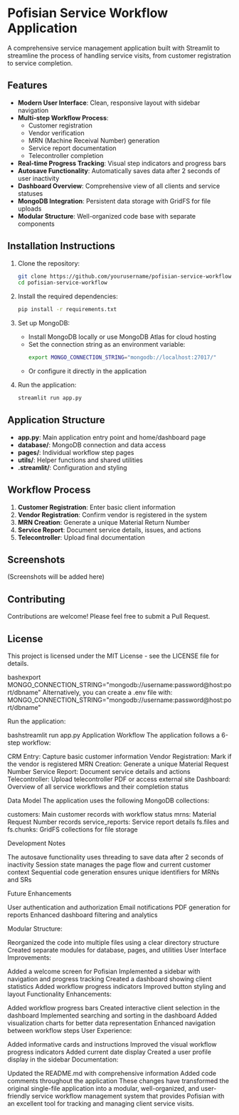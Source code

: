 # Pofisian Service Workflow Application

A comprehensive service management application built with Streamlit to streamline the process of handling service visits, from customer registration to service completion.

## Features

- **Modern User Interface**: Clean, responsive layout with sidebar navigation
- **Multi-step Workflow Process**:
  - Customer registration
  - Vendor verification
  - MRN (Machine Receival Number) generation
  - Service report documentation
  - Telecontroller completion
- **Real-time Progress Tracking**: Visual step indicators and progress bars
- **Autosave Functionality**: Automatically saves data after 2 seconds of user inactivity
- **Dashboard Overview**: Comprehensive view of all clients and service statuses
- **MongoDB Integration**: Persistent data storage with GridFS for file uploads
- **Modular Structure**: Well-organized code base with separate components

## Installation Instructions

1. Clone the repository:
   ```bash
   git clone https://github.com/yourusername/pofisian-service-workflow.git
   cd pofisian-service-workflow
   ```

2. Install the required dependencies:
   ```bash
   pip install -r requirements.txt
   ```

3. Set up MongoDB:
   - Install MongoDB locally or use MongoDB Atlas for cloud hosting
   - Set the connection string as an environment variable:
     ```bash
     export MONGO_CONNECTION_STRING="mongodb://localhost:27017/"
     ```
   - Or configure it directly in the application

4. Run the application:
   ```bash
   streamlit run app.py
   ```

## Application Structure

- **app.py**: Main application entry point and home/dashboard page
- **database/**: MongoDB connection and data access
- **pages/**: Individual workflow step pages
- **utils/**: Helper functions and shared utilities
- **.streamlit/**: Configuration and styling

## Workflow Process

1. **Customer Registration**: Enter basic client information
2. **Vendor Registration**: Confirm vendor is registered in the system
3. **MRN Creation**: Generate a unique Material Return Number
4. **Service Report**: Document service details, issues, and actions
5. **Telecontroller**: Upload final documentation

## Screenshots

(Screenshots will be added here)

## Contributing

Contributions are welcome! Please feel free to submit a Pull Request.

## License

This project is licensed under the MIT License - see the LICENSE file for details.

bashexport MONGO_CONNECTION_STRING="mongodb://username:password@host:port/dbname"
Alternatively, you can create a .env file with:
MONGO_CONNECTION_STRING="mongodb://username:password@host:port/dbname"

Run the application:

bashstreamlit run app.py
Application Workflow
The application follows a 6-step workflow:

CRM Entry: Capture basic customer information
Vendor Registration: Mark if the vendor is registered
MRN Creation: Generate a unique Material Request Number
Service Report: Document service details and actions
Telecontroller: Upload telecontroller PDF or access external site
Dashboard: Overview of all service workflows and their completion status

Data Model
The application uses the following MongoDB collections:

customers: Main customer records with workflow status
mrns: Material Request Number records
service_reports: Service report details
fs.files and fs.chunks: GridFS collections for file storage

Development Notes

The autosave functionality uses threading to save data after 2 seconds of inactivity
Session state manages the page flow and current customer context
Sequential code generation ensures unique identifiers for MRNs and SRs

Future Enhancements

User authentication and authorization
Email notifications
PDF generation for reports
Enhanced dashboard filtering and analytics



Modular Structure:

Reorganized the code into multiple files using a clear directory structure
Created separate modules for database, pages, and utilities
User Interface Improvements:

Added a welcome screen for Pofisian
Implemented a sidebar with navigation and progress tracking
Created a dashboard showing client statistics
Added workflow progress indicators
Improved button styling and layout
Functionality Enhancements:

Added workflow progress bars
Created interactive client selection in the dashboard
Implemented searching and sorting in the dashboard
Added visualization charts for better data representation
Enhanced navigation between workflow steps
User Experience:

Added informative cards and instructions
Improved the visual workflow progress indicators
Added current date display
Created a user profile display in the sidebar
Documentation:

Updated the README.md with comprehensive information
Added code comments throughout the application
These changes have transformed the original single-file application into a modular, well-organized, and user-friendly service workflow management system that provides Pofisian with an excellent tool for tracking and managing client service visits.


